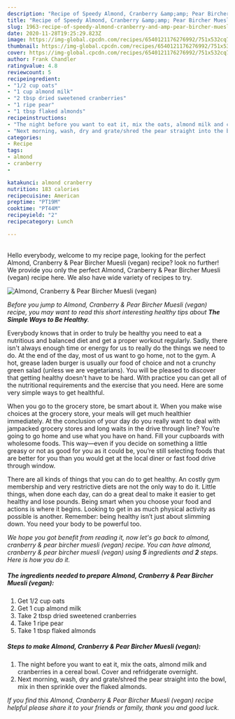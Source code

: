 ```yaml
---
description: "Recipe of Speedy Almond, Cranberry &amp;amp; Pear Bircher Muesli (vegan)"
title: "Recipe of Speedy Almond, Cranberry &amp;amp; Pear Bircher Muesli (vegan)"
slug: 1963-recipe-of-speedy-almond-cranberry-and-amp-pear-bircher-muesli-vegan
date: 2020-11-28T19:25:29.823Z
image: https://img-global.cpcdn.com/recipes/6540121176276992/751x532cq70/almond-cranberry-pear-bircher-muesli-vegan-recipe-main-photo.jpg
thumbnail: https://img-global.cpcdn.com/recipes/6540121176276992/751x532cq70/almond-cranberry-pear-bircher-muesli-vegan-recipe-main-photo.jpg
cover: https://img-global.cpcdn.com/recipes/6540121176276992/751x532cq70/almond-cranberry-pear-bircher-muesli-vegan-recipe-main-photo.jpg
author: Frank Chandler
ratingvalue: 4.8
reviewcount: 5
recipeingredient:
- "1/2 cup oats"
- "1 cup almond milk"
- "2 tbsp dried sweetened cranberries"
- "1 ripe pear"
- "1 tbsp flaked almonds"
recipeinstructions:
- "The night before you want to eat it, mix the oats, almond milk and cranberries in a cereal bowl. Cover and refridgerate overnight."
- "Next morning, wash, dry and grate/shred the pear straight into the bowl, mix in then sprinkle over the flaked almonds."
categories:
- Recipe
tags:
- almond
- cranberry
- 

katakunci: almond cranberry  
nutrition: 183 calories
recipecuisine: American
preptime: "PT19M"
cooktime: "PT44M"
recipeyield: "2"
recipecategory: Lunch

---
```

<br>
Hello everybody, welcome to my recipe page, looking for the perfect Almond, Cranberry &amp; Pear Bircher Muesli (vegan) recipe? look no further! We provide you only the perfect Almond, Cranberry &amp; Pear Bircher Muesli (vegan) recipe here. We also have wide variety of recipes to try.
<br>


![Almond, Cranberry &amp; Pear Bircher Muesli (vegan)](https://img-global.cpcdn.com/recipes/6540121176276992/751x532cq70/almond-cranberry-pear-bircher-muesli-vegan-recipe-main-photo.jpg)

<i>Before you jump to Almond, Cranberry &amp; Pear Bircher Muesli (vegan) recipe, you may want to read this short interesting healthy tips about <strong>The Simple Ways to Be Healthy</strong>.</i>

Everybody knows that in order to truly be healthy you need to eat a nutritious and balanced diet and get a proper workout regularly. Sadly, there isn't always enough time or energy for us to really do the things we need to do. At the end of the day, most of us want to go home, not to the gym. A hot, grease laden burger is usually our food of choice and not a crunchy green salad (unless we are vegetarians). You will be pleased to discover that getting healthy doesn't have to be hard. With practice you can get all of the nutritional requirements and the exercise that you need. Here are some very simple ways to get healthful.

When you go to the grocery store, be smart about it. When you make wise choices at the grocery store, your meals will get much healthier immediately. At the conclusion of your day do you really want to deal with jampacked grocery stores and long waits in the drive through line? You’re going to go home and use what you have on hand. Fill your cupboards with wholesome foods. This way—even if you decide on something a little greasy or not as good for you as it could be, you’re still selecting foods that are better for you than you would get at the local diner or fast food drive through window.

There are all kinds of things that you can do to get healthy. An costly gym membership and very restrictive diets are not the only way to do it. Little things, when done each day, can do a great deal to make it easier to get healthy and lose pounds. Being smart when you choose your food and actions is where it begins. Looking to get in as much physical activity as possible is another. Remember: being healthy isn’t just about slimming down. You need your body to be powerful too. 


<i>We hope you got benefit from reading it, now let's go back to almond, cranberry &amp; pear bircher muesli (vegan) recipe. You can have almond, cranberry &amp; pear bircher muesli (vegan) using <strong>5</strong> ingredients and <strong>2</strong> steps. Here is how you do it.
</i>

##### The ingredients needed to prepare Almond, Cranberry &amp; Pear Bircher Muesli (vegan):

1. Get 1/2 cup oats
1. Get 1 cup almond milk
1. Take 2 tbsp dried sweetened cranberries
1. Take 1 ripe pear
1. Take 1 tbsp flaked almonds


##### Steps to make Almond, Cranberry &amp; Pear Bircher Muesli (vegan):

1. The night before you want to eat it, mix the oats, almond milk and cranberries in a cereal bowl. Cover and refridgerate overnight.
1. Next morning, wash, dry and grate/shred the pear straight into the bowl, mix in then sprinkle over the flaked almonds.


<i>If you find this Almond, Cranberry &amp; Pear Bircher Muesli (vegan) recipe helpful please share it to your friends or family, thank you and good luck.</i>
